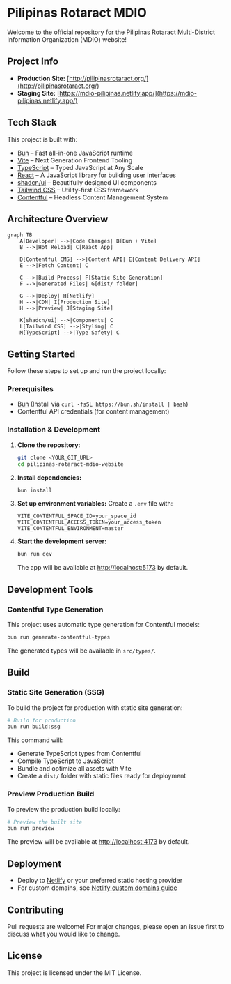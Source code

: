 # Pilipinas Rotaract MDIO

Welcome to the official repository for the Pilipinas Rotaract Multi-District Information Organization (MDIO) website!

## Project Info

- **Production Site:** [http://pilipinasrotaract.org/](http://pilipinasrotaract.org/)
- **Staging Site:** [https://mdio-pilipinas.netlify.app/](https://mdio-pilipinas.netlify.app/)

## Tech Stack

This project is built with:

- [Bun](https://bun.sh/) – Fast all-in-one JavaScript runtime
- [Vite](https://vitejs.dev/) – Next Generation Frontend Tooling
- [TypeScript](https://www.typescriptlang.org/) – Typed JavaScript at Any Scale
- [React](https://react.dev/) – A JavaScript library for building user interfaces
- [shadcn/ui](https://ui.shadcn.com/) – Beautifully designed UI components
- [Tailwind CSS](https://tailwindcss.com/) – Utility-first CSS framework
- [Contentful](https://www.contentful.com/) – Headless Content Management System

## Architecture Overview

```mermaid
graph TB
    A[Developer] -->|Code Changes| B[Bun + Vite]
    B -->|Hot Reload| C[React App]
    
    D[Contentful CMS] -->|Content API| E[Content Delivery API]
    E -->|Fetch Content| C
    
    C -->|Build Process| F[Static Site Generation]
    F -->|Generated Files| G[dist/ folder]
    
    G -->|Deploy| H[Netlify]
    H -->|CDN| I[Production Site]
    H -->|Preview| J[Staging Site]
    
    K[shadcn/ui] -->|Components| C
    L[Tailwind CSS] -->|Styling| C
    M[TypeScript] -->|Type Safety| C
```

## Getting Started

Follow these steps to set up and run the project locally:

### Prerequisites
- [Bun](https://bun.sh/) (Install via `curl -fsSL https://bun.sh/install | bash`)
- Contentful API credentials (for content management)

### Installation & Development

1. **Clone the repository:**
   ```sh
   git clone <YOUR_GIT_URL>
   cd pilipinas-rotaract-mdio-website
   ```
2. **Install dependencies:**
   ```sh
   bun install
   ```
3. **Set up environment variables:**
   Create a `.env` file with:
   ```
   VITE_CONTENTFUL_SPACE_ID=your_space_id
   VITE_CONTENTFUL_ACCESS_TOKEN=your_access_token
   VITE_CONTENTFUL_ENVIRONMENT=master
   ```
4. **Start the development server:**
   ```sh
   bun run dev
   ```
   The app will be available at [http://localhost:5173](http://localhost:5173) by default.

## Development Tools

### Contentful Type Generation

This project uses automatic type generation for Contentful models:

```bash
bun run generate-contentful-types
```

The generated types will be available in `src/types/`.

## Build

### Static Site Generation (SSG)

To build the project for production with static site generation:

```bash
# Build for production
bun run build:ssg
```

This command will:
- Generate TypeScript types from Contentful
- Compile TypeScript to JavaScript
- Bundle and optimize all assets with Vite
- Create a `dist/` folder with static files ready for deployment

### Preview Production Build

To preview the production build locally:

```bash
# Preview the built site
bun run preview
```

The preview will be available at [http://localhost:4173](http://localhost:4173) by default.

## Deployment

- Deploy to [Netlify](https://www.netlify.com/) or your preferred static hosting provider
- For custom domains, see [Netlify custom domains guide](https://docs.netlify.com/domains-https/custom-domains/)

## Contributing

Pull requests are welcome! For major changes, please open an issue first to discuss what you would like to change.

## License

This project is licensed under the MIT License.

